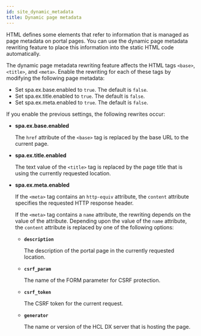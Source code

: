 ```yaml
---
id: site_dynamic_metadata
title: Dynamic page metadata
---
```


HTML defines some elements that refer to information that is managed as page metadata on portal pages. You can use the dynamic page metadata rewriting feature to place this information into the static HTML code automatically.

The dynamic page metadata rewriting feature affects the HTML tags `<base>`, `<title>`, and `<meta>`. Enable the rewriting for each of these tags by modifying the following page metadata:

-   Set spa.ex.base.enabled to `true`. The default is `false`.
-   Set spa.ex.title.enabled to `true`. The default is `false`.
-   Set spa.ex.meta.enabled to `true`. The default is `false`.

If you enable the previous settings, the following rewrites occur:

-   **spa.ex.base.enabled**

    The `href` attribute of the `<base>` tag is replaced by the base URL to the current page.

-   **spa.ex.title.enabled**

    The text value of the `<title>` tag is replaced by the page title that is using the currently requested location.

-   **spa.ex.meta.enabled**

    If the `<meta>` tag contains an `http-equiv` attribute, the `content` attribute specifies the requested HTTP response header.

    If the `<meta>` tag contains a `name` attribute, the rewriting depends on the value of the attribute. Depending upon the value of the `name` attribute, the `content` attribute is replaced by one of the following options:

    -   **`description`**

        The description of the portal page in the currently requested location.

    -   **`csrf_param`**

        The name of the FORM parameter for CSRF protection.

    -   **`csrf_token`**

        The CSRF token for the current request.

    -   **`generator`**

        The name or version of the HCL DX server that is hosting the page.


